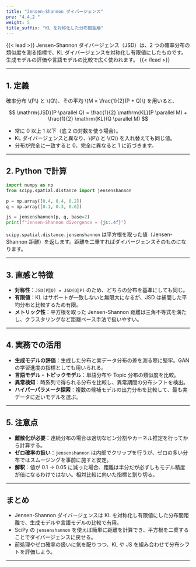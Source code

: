 ```yaml
---
title: "Jensen-Shannon ダイバージェンス"
pre: "4.4.2 "
weight: 5
title_suffix: "KL を対称化した分布間距離"
---
```


{{< lead >}}
Jensen-Shannon ダイバージェンス（JSD）は、2 つの確率分布の類似度を測る指標で、KL ダイバージェンスを対称化し有限値にしたものです。生成モデルの評価や言語モデルの比較で広く使われます。
{{< /lead >}}

---

## 1. 定義

確率分布 \\(P\\) と \\(Q\\)、その平均 \\(M = \frac{1}{2}(P + Q)\\) を用いると、

$$
\mathrm{JSD}(P \parallel Q) = \frac{1}{2} \mathrm{KL}(P \parallel M) + \frac{1}{2} \mathrm{KL}(Q \parallel M)
$$

- 常に 0 以上 1 以下（底 2 の対数を使う場合）。
- KL ダイバージェンスと異なり、\\(P\\) と \\(Q\\) を入れ替えても同じ値。
- 分布が完全に一致すると 0、完全に異なると 1 に近づきます。

---

## 2. Python で計算

```python
import numpy as np
from scipy.spatial.distance import jensenshannon

p = np.array([0.4, 0.4, 0.2])
q = np.array([0.1, 0.3, 0.6])

js = jensenshannon(p, q, base=2)
print(f"Jensen-Shannon divergence = {js:.4f}")
```

`scipy.spatial.distance.jensenshannon` は平方根を取った値（Jensen-Shannon 距離）を返します。距離を二乗すればダイバージェンスそのものになります。

---

## 3. 直感と特徴

- **対称性**：`JSD(P‖Q) = JSD(Q‖P)` のため、どちらの分布を基準にしても同じ。
- **有限値**：KL はサポートが一致しないと無限大になるが、JSD は補間した平均分布と比較するため有限。
- **メトリック性**：平方根を取った Jensen-Shannon 距離は三角不等式を満たし、クラスタリングなど距離ベース手法で扱いやすい。

---

## 4. 実務での活用

- **生成モデルの評価**：生成した分布と実データ分布の差を測る際に堅牢。GAN の学習進度の指標としても用いられる。
- **言語モデル・トピックモデル**：単語分布や Topic 分布の類似度を比較。
- **異常検知**：時系列で得られる分布を比較し、異常期間の分布シフトを検出。
- **ハイパーパラメータ探索**：複数の候補モデルの出力分布を比較して、最も実データに近いモデルを選ぶ。

---

## 5. 注意点

- **離散化が必要**：連続分布の場合は適切なビン分割やカーネル推定を行ってから計算する。
- **ゼロ確率の扱い**：`jensenshannon` は内部でクリップを行うが、ゼロの多い分布ではスムージングを事前に施すと安定。
- **解釈**：値が 0.1 → 0.05 に減った場合、距離は半分だが必ずしもモデル精度が倍になるわけではない。相対比較に向いた指標と割り切る。

---

## まとめ

- Jensen-Shannon ダイバージェンスは KL を対称化し有限値にした分布間距離で、生成モデルや言語モデルの比較で有用。
- SciPy の `jensenshannon` を使えば簡単に距離を計算でき、平方根を二乗することでダイバージェンスに戻せる。
- 前処理やゼロ確率の扱いに気を配りつつ、KL や JS を組み合わせて分布シフトを評価しよう。

---
